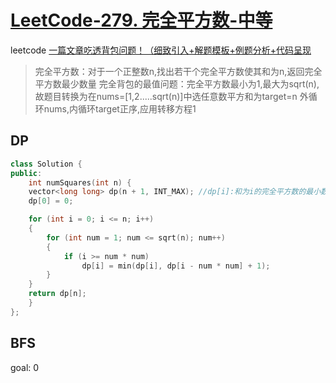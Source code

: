# [LeetCode-279. 完全平方数-中等](https://leetcode.cn/problems/perfect-squares/) 

leetcode [一篇文章吃透背包问题！（细致引入+解题模板+例题分析+代码呈现](https://leetcode.cn/problems/partition-equal-subset-sum/solution/yi-pian-wen-zhang-chi-tou-bei-bao-wen-ti-a7dd/) 

> 完全平方数：对于一个正整数n,找出若干个完全平方数使其和为n,返回完全平方数最少数量
> 完全背包的最值问题：完全平方数最小为1,最大为sqrt(n),故题目转换为在nums=[1,2.....sqrt(n)]中选任意数平方和为target=n
> 外循环nums,内循环target正序,应用转移方程1



## DP



```C++
class Solution {
public:
    int numSquares(int n) {
    vector<long long> dp(n + 1, INT_MAX); //dp[i]:和为i的完全平方数的最小数量
    dp[0] = 0;

    for (int i = 0; i <= n; i++)
    {
        for (int num = 1; num <= sqrt(n); num++)
        {
            if (i >= num * num)
                dp[i] = min(dp[i], dp[i - num * num] + 1);
        }
    }
    return dp[n];
    }
};
```



## BFS

goal: 0

